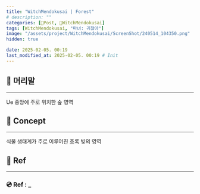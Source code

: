 ```yaml
---
title: "WitchMendokusai | Forest"
# description: ""
categories: [📀Post, 🥥WitchMendokusai]
tags: [WitchMendokusai, "마녀: 귀찮아"]
image: "/assets/project/WitchMendokusai/ScreenShot/240514_104350.png"
hidden: true

date: 2025-02-05. 00:19
last_modified_at: 2025-02-05. 00:19 # Init
---
```


## 📀 머리말

---

Ue 중앙에 주로 위치한 숲 영역  

## 📀 Concept

---

식물 생태계가 주로 이루어진 초록 빛의 영역  

## 📀 Ref

---

### 💿 Ref : _
